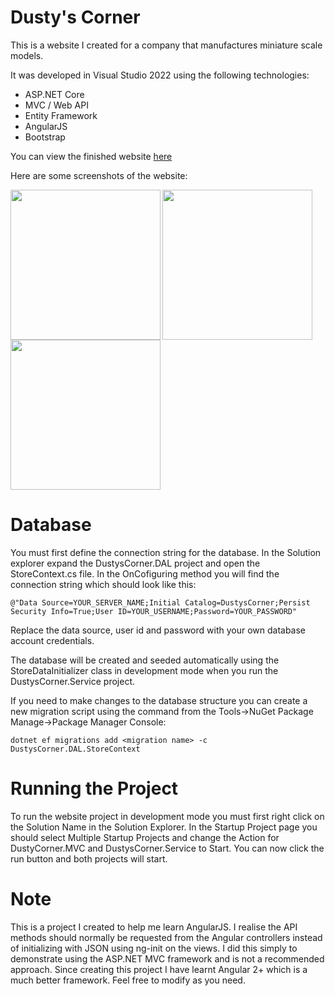 # Dusty's Corner

This is a website I created for a company that manufactures miniature scale models.

It was developed in Visual Studio 2022 using the following technologies:

* ASP.NET Core
* MVC / Web API
* Entity Framework
* AngularJS
* Bootstrap

You can view the finished website <a href='https://www.dustyscorner.com' target='_new'>here</a>

Here are some screenshots of the website:

<img align='left' src='https://drive.google.com/uc?id=1eu5gka6dhN4wQ-AVy-EKribgu-PjBKct' width='240'>
<img align='left' src='https://drive.google.com/uc?id=11AweYaTgiTsGFIAC4JjhSKASLZoZlMYe' width='240'>
<img src='https://drive.google.com/uc?id=1S5EHed6dv4JDqFyde3po_g7swD98wSna' width='240'>

# Database

You must first define the connection string for the database. In the Solution explorer expand the DustysCorner.DAL project and open the StoreContext.cs file. In the OnCofiguring method you will find the connection string which should look like this:

`@"Data Source=YOUR_SERVER_NAME;Initial Catalog=DustysCorner;Persist Security Info=True;User ID=YOUR_USERNAME;Password=YOUR_PASSWORD"`

Replace the data source, user id and password with your own database account credentials.

The database will be created and seeded automatically using the StoreDataInitializer class in development mode when you run the DustysCorner.Service project.

If you need to make changes to the database structure you can create a new migration script using the command from the Tools->NuGet Package Manage->Package Manager Console:

```
dotnet ef migrations add <migration name> -c DustysCorner.DAL.StoreContext
```

# Running the Project

To run the website project in development mode you must first right click on the Solution Name in the Solution Explorer. In the Startup Project page you should select Multiple Startup Projects and change the Action for DustyCorner.MVC and DustysCorner.Service to Start. You can now click the run button and both projects will start.

# Note

This is a project I created to help me learn AngularJS. I realise the API methods should normally be requested from the Angular controllers instead of initializing with JSON using ng-init on the views. I did this simply to demonstrate using the ASP.NET MVC framework and is not a recommended approach. Since creating this project I have learnt Angular 2+ which is a much better framework. Feel free to modify as you need.